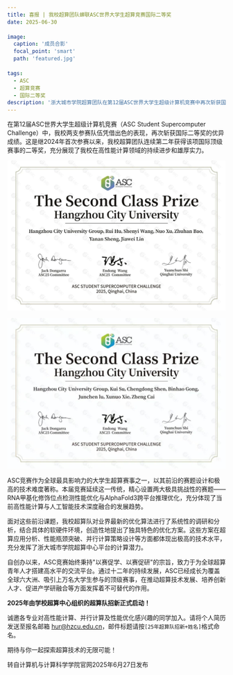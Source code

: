```yaml
---
title: 喜报 | 我校超算团队蝉联ASC世界大学生超算竞赛国际二等奖
date: 2025-06-30

image:
  caption: '成员合影'
  focal_point: 'smart'
  path: 'featured.jpg'

tags:
  - ASC
  - 超算竞赛
  - 国际二等奖
description: '浙大城市学院超算团队在第12届ASC世界大学生超级计算机竞赛中再次斩获国际二等奖'
---
```



<!--more-->

在第12届ASC世界大学生超级计算机竞赛（ASC Student Supercomputer Challenge）中，我校两支参赛队伍凭借出色的表现，再次斩获国际二等奖的优异成绩。这是继2024年首次参赛以来，我校超算团队连续第二年获得该项国际顶级赛事的二等奖，充分展现了我校在高性能计算领域的持续进步和雄厚实力。

![团队获奖证书1](teamprize2.jpg )

![团队获奖证书2](teamprize1.jpg )



ASC竞赛作为全球最具影响力的大学生超算赛事之一，以其前沿的赛题设计和极高的技术难度著称。本届竞赛延续这一传统，精心设置两大极具挑战性的赛题——RNA甲基化修饰位点检测性能优化与AlphaFold3跨平台推理优化，充分体现了当前高性能计算与人工智能技术深度融合的发展趋势。

面对这些前沿课题，我校超算队对业界最新的优化算法进行了系统性的调研和分析，结合具体的软硬件环境，创造性地提出了独具特色的优化方案。这些方案在超算应用分析、性能瓶颈突破、并行计算策略设计等方面都体现出极高的技术水平，充分发挥了浙大城市学院超算中心平台的计算潜力。



自创办以来，ASC竞赛始终秉持"以赛促学、以赛促研"的宗旨，致力于为全球超算青年人才搭建高水平的交流平台。通过十二年的持续发展，ASC已经成长为覆盖全球六大洲、吸引上万名大学生参与的顶级赛事，在推动超算技术发展、培养创新人才、促进产学研融合等方面发挥着不可替代的作用。



**2025年由学校超算中心组织的超算队招新正式启动！**

诚邀各专业对高性能计算、并行计算及性能优化感兴趣的同学加入。请将个人简历发送至报名邮箱 [hur@hzcu.edu.cn](mailto:hur@hzcu.edu.cn)，邮件标题请按`[25年超算队招新+姓名]`格式命名。

期待与你一起探索超算技术的无限可能！

转自计算机与计算科学学院官网2025年6月27日发布